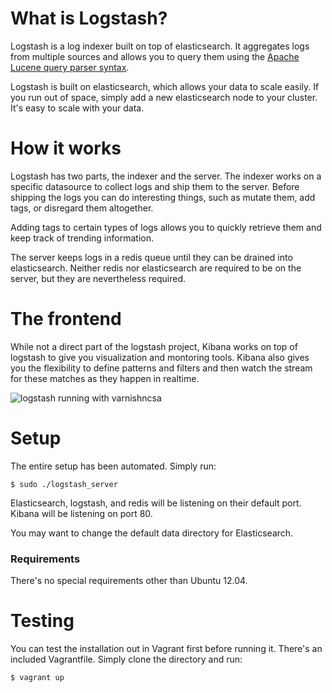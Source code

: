 # What is Logstash?
Logstash is a log indexer built on top of elasticsearch. It aggregates logs from multiple sources and allows you to query them using the [Apache Lucene query parser syntax](http://lucene.apache.org/core/2_9_4/queryparsersyntax.html).

Logstash is built on elasticsearch, which allows your data to scale easily. If you run out of space, simply add a new elasticsearch node to your cluster. It's easy to scale with your data.

# How it works
Logstash has two parts, the indexer and the server. The indexer works on a specific datasource to collect logs and ship them to the server. Before shipping the logs you can do interesting things, such as mutate them, add tags, or disregard them altogether.

Adding tags to certain types of logs allows you to quickly retrieve them and keep track of trending information.

The server keeps logs in a redis queue until they can be drained into elasticsearch. Neither redis nor elasticsearch are required to be on the server, but they are nevertheless required.

# The frontend
While not a direct part of the logstash project, Kibana works on top of logstash to give you visualization and montoring tools. Kibana also gives you the flexibility to define patterns and filters and then watch the stream for these matches as they happen in realtime.

![logstash running with varnishncsa](http://i.imgur.com/SwbL8eO.png?1 "Logstash running with Varnishncsa")

# Setup
The entire setup has been automated. Simply run:

```
$ sudo ./logstash_server
```

Elasticsearch, logstash, and redis will be listening on their default port. Kibana will be listening on port 80.

You may want to change the default data directory for Elasticsearch.

### Requirements
There's no special requirements other than Ubuntu 12.04.

# Testing
You can test the installation out in Vagrant first before running it. There's an included Vagrantfile. Simply clone the directory and run:
```bash
$ vagrant up
```
